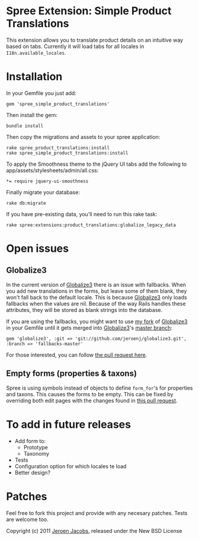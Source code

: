 # Spree Extension: Simple Product Translations
This extension allows you to translate product details on an intuitive way based on tabs.
Currently it will load tabs for all locales in `I18n.available_locales`.

# Installation
In your Gemfile you just add:

    gem 'spree_simple_product_translations'

Then install the gem:

    bundle install

Then copy the migrations and assets to your spree application:

    rake spree_product_translations:install
    rake spree_simple_product_translations:install

To apply the Smoothness theme to the jQuery UI tabs add the following to app/assets/stylesheets/admin/all.css:

    *= require jquery-ui-smoothness    
    
Finally migrate your database:

    rake db:migrate

If you have pre-existing data, you'll need to run this rake task:

    rake spree:extensions:product_translations:globalize_legacy_data

# Open issues
## Globalize3
In the current version of [Globalize3](https://github.com/svenfuchs/globalize3) there is an issue with fallbacks. When you add new translations in the forms, but leave some of them blank, they won't fall back to the default locale. This is because [Globalize3](https://github.com/svenfuchs/globalize3) only loads fallbacks when the values are nil. Because of the way Rails handles these attributes, they will be stored as blank strings into the database.

If you are using the fallbacks, you might want to use [my fork](https://github.com/jeroenj/globalize3) of [Globalize3](https://github.com/svenfuchs/globalize3) in your Gemfile until it gets merged into [Globalize3](https://github.com/svenfuchs/globalize3)'s [master branch](https://github.com/svenfuchs/globalize3):

    gem 'globalize3', :git => 'git://github.com/jeroenj/globalize3.git', :branch => 'fallbacks-master'

For those interested, you can follow [the pull request here](https://github.com/svenfuchs/globalize3/pull/47).

## Empty forms (properties & taxons)
Spree is using symbols instead of objects to define `form_for`'s for properties and taxons. This causes the forms to be empty. This can be fixed by overriding both edit pages with the changes found in [this pull request](https://github.com/spree/spree/pull/326).

# To add in future releases
* Add form to:
   + Prototype
   + Taxonomy
* Tests
* Configuration option for which locales te load
* Better design?

# Patches
Feel free to fork this project and provide with any necesary patches. Tests are welcome too.

Copyright (c) 2011 [Jeroen Jacobs](https://github.com/jeroenj), released under the New BSD License
